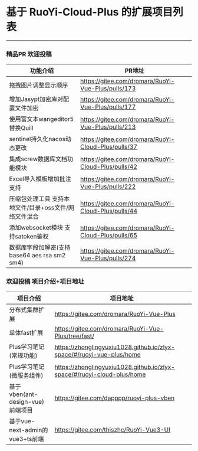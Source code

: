 # 基于 RuoYi-Cloud-Plus 的扩展项目列表
- - -
### 精品PR 欢迎投稿
| 功能介绍                                | PR地址                                                |
|-------------------------------------|-----------------------------------------------------|
| 拖拽图片调整显示顺序                          | https://gitee.com/dromara/RuoYi-Vue-Plus/pulls/173  |
| 增加Jasypt加密库对配置文件加密                  | https://gitee.com/dromara/RuoYi-Vue-Plus/pulls/177  |
| 使用富文本wangeditor5替换Quill             | https://gitee.com/dromara/RuoYi-Vue-Plus/pulls/213  |
| sentinel持久化nacos动态更改                | https://gitee.com/dromara/RuoYi-Cloud-Plus/pulls/37 |
| 集成screw数据库文档功能模块                    | https://gitee.com/dromara/RuoYi-Cloud-Plus/pulls/42 |
| Excel导入模板增加批注支持                     | https://gitee.com/dromara/RuoYi-Vue-Plus/pulls/222  |
| 压缩包处理工具 支持本地文件/目录+oss文件/网络文件混合      | https://gitee.com/dromara/RuoYi-Cloud-Plus/pulls/44 |
| 添加websocket模块 支持satoken鉴权           | https://gitee.com/dromara/RuoYi-Cloud-Plus/pulls/65 |
| 数据库字段加解密(支持 base64 aes rsa sm2 sm4) | https://gitee.com/dromara/RuoYi-Vue-Plus/pulls/274  |


### 欢迎投稿 项目介绍+项目地址


| 项目介绍                       | 项目地址                                                                    |
|----------------------------|-------------------------------------------------------------------------|
| 分布式集群扩展                    | https://gitee.com/dromara/RuoYi-Vue-Plus                                |
| 单体fast扩展                   | https://gitee.com/dromara/RuoYi-Vue-Plus/tree/fast/                     |
| Plus学习笔记(常规功能)             | https://zhonglingyuxiu1028.github.io/zlyx-space/#/ruoyi-vue-plus/home   |
| Plus学习笔记(微服务组件)            | https://zhonglingyuxiu1028.github.io/zlyx-space/#/ruoyi-cloud-plus/home |
| 基于vben(ant-design-vue)前端项目 | https://gitee.com/dapppp/ruoyi-plus-vben                                |
| 基于vue-next-admin的vue3+ts前端 | https://gitee.com/thiszhc/RuoYi-Vue3-UI                                 |
